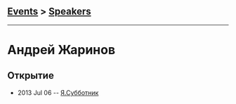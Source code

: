 ## [Events](../README.md) > [Speakers](../speakers.md)
---

# Андрей Жаринов

## Открытие
- 2013 Jul 06 -- [Я.Субботник](https://events.yandex.ru/lib/talks/961/)    
